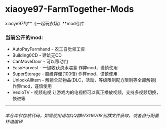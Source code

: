 # xiaoye97-FarmTogether-Mods
xiaoye97的**《一起玩农场》**mod仓库

### 当前公开的mod:
- AutoPayFarmhand - 农工自觉领工资
- Building0CD - 建筑无CD
- CanMoveDoor - 可以移动门
- EasyHarvest - 一键收获浇水喂食 作弊mod，谨慎使用
- SuperStorage - 超级存储(100倍) 作弊mod，谨慎使用
- UnlockAllItem - 解锁全部物品(DLC，活动，等级限制配方限制等全部解锁) 作弊mod，谨慎使用
- VedioTV - 视频电视 让游戏内的电视柜可以真正播放视频，支持多视频切换，快进等

------------

###### 本仓库仅存放代码，如需使用请加QQ群973116708到群文件获取，或者自行配置环境编译
